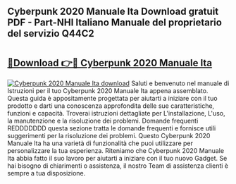 ## Cyberpunk 2020 Manuale Ita Download gratuit PDF - Part-NHI Italiano Manuale del proprietario del servizio Q44C2

# <h2><a href="http://dfcw9r.blite.top/?on=Cyberpunk+2020+Manuale+Ita">🔗Download 👉🔴 Cyberpunk 2020 Manuale Ita</a></h2>

[![Cyberpunk 2020 Manuale Ita download](https://i.imgur.com/lujVjoI.png)](http://dfcw9r.blite.top/?on=Cyberpunk+2020+Manuale+Ita)
Saluti e benvenuto nel manuale di Istruzioni per il tuo Cyberpunk 2020 Manuale Ita appena assemblato. Questa guida è appositamente progettata per aiutarti a iniziare con il tuo prodotto e darti una conoscenza approfondita delle sue caratteristiche, funzioni e capacità. Troverai istruzioni dettagliate per L'installazione, L'uso, la manutenzione e la risoluzione dei problemi. Domande frequenti REDDDDDDD questa sezione tratta le domande frequenti e fornisce utili suggerimenti per la risoluzione dei problemi. Questo Cyberpunk 2020 Manuale Ita ha una varietà di funzionalità che puoi utilizzare per personalizzare la tua esperienza. Riteniamo che Cyberpunk 2020 Manuale Ita abbia fatto il suo lavoro per aiutarti a iniziare con il tuo nuovo Gadget. Se hai bisogno di chiarimenti o assistenza, il nostro Team di assistenza clienti è sempre a tua disposizione.
